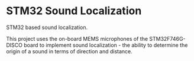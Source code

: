 # STM32 Sound Localization
STM32 based sound localization.

This project uses the on-board MEMS microphones of the STM32F746G-DISCO board to implement sound localization - the ability to determine the origin of a sound in terms of direction and distance.
